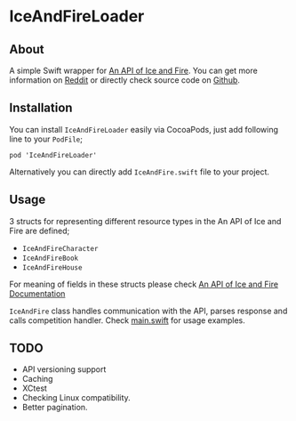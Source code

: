 # IceAndFireLoader

## About

A simple Swift wrapper for [An API of Ice and Fire](https://anapioficeandfire.com/). 
You can get more information on [Reddit](https://www.reddit.com/r/asoiaf/comments/45lt0o/spoilers_everything_introducing_an_api_of_ice_and/) or directly check source code on [Github](https://github.com/joakimskoog/AnApiOfIceAndFire).

## Installation

You can install `IceAndFireLoader` easily via CocoaPods, just add following line to your `PodFile`;

`pod 'IceAndFireLoader'`

Alternatively you can directly add `IceAndFire.swift` file to your project.

## Usage
3 structs for representing different resource types in the An API of Ice and Fire are defined;
* `IceAndFireCharacter`
* `IceAndFireBook`
* `IceAndFireHouse`

For meaning of fields in these structs please check [An API of Ice and Fire Documentation](https://anapioficeandfire.com/Documentation)

`IceAndFire` class handles communication with the API, parses response and calls competition handler. Check [main.swift](https://raw.githubusercontent.com/ujell/IceAndFireLoader/master/IceAndFireLoader/main.swift) for usage examples.

## TODO
* API versioning support
* Caching
* XCtest
* Checking Linux compatibility. 
* Better pagination. 
